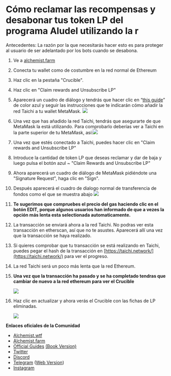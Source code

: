 # Cómo reclamar las recompensas y desabonar tus token LP del programa Aludel utilizando la r

Antecedentes: La razón por la que necesitarás hacer esto es para proteger al usuario de ser adelantado por los bots cuando se desabona.

1. Ve a [alchemist.farm](https://alchemist.farm/)
2. Conecta tu wallet como de costumbre en la red normal de Ethereum
3. Haz clic en la pestaña "Crucible".
4. Haz clic en "Claim rewards and Unsubscribe LP"
5. Aparecerá un cuadro de diálogo y tendrás que hacer clic en “[this guide](https://github.com/Taichi-Network/docs/blob/master/sendPriveteTx_tutorial.md)” de color azul y seguir las instrucciones que te indicarán cómo añadir la red Taichi a tu wallet MetaMask. ![](https://i.imgur.com/ZNhwuza.png)
6. Una vez que has añadido la red Taichi, tendrás que asegurarte de que MetaMask la está utilizando. Para comprobarlo deberías ver a Taichi en la parte superior de tu MetaMask, así:![](https://i.imgur.com/fLuCmLf.png)
7. Una vez que estés conectado a Taichi, puedes hacer clic en "Claim rewards and Unsubscribe LP"
8. Introduce la cantidad de token LP que deseas reclamar y dar de baja y luego pulsa el botón azul ~ "Claim Rewards and Unsubscribe LP"
9. Ahora aparecerá un cuadro de diálogo de MetaMask pidiéndote una "Signature Request", haga clic en "Sign".
10. Después aparecerá el cuadro de dialogo normal de transferencia de fondos como el que se muestra abajo ![](https://i.imgur.com/HS5SKG9.png)
11. **Te sugerimos que compruebes el precio del gas haciendo clic en el botón EDIT, porque algunos usuarios han informado de que a vezes la opción más lenta esta selectionada automaticamente.**
12. La transacción se enviará ahora a la red Taichi. No podras ver esta transacción en etherscan, así que no te asustes. Aparecerá allí una vez que la transacción se haya realizado.
13. Si quieres comprobar que tu transacción se está realizando en Taichi, puedes pegar el hash de la transacción en [https://taichi.network/](https://taichi.network/) para ver el progreso.
14. La red Taichi será un poco más lenta que la red Ethereum.
15. **Una vez que la transacción ha pasado y se ha completado tendras que cambiar de nuevo a la red ethereum para ver el Crucible** 

    ![](https://i.imgur.com/6AcXZ8L.png)

16. Haz clic en actualizar y ahora verás el Crucible con las fichas de LP eliminadas.

    ![](https://i.imgur.com/9M4Urat.png)

**Enlaces oficiales de la Comunidad**

* [Alchemist.wtf](http://alchemist.wtf/)
* [Alchemist.farm](https://alchemist.farm/)
* [Official Guides](https://hackmd.io/@alchemistcoin) [\(Book Version\)](https://hackmd.io/@alchemistcoin/HyJXT7tL_)
* [Twitter](https://twitter.com/_alchemistcoin)
* [Discord](https://discord.com/invite/qWQQMMKjKe)
* [Telegram](https://t.me/alchemistcoin) \([Web Version](https://web.telegram.org/#/im?p=@alchemistcoin)\)
* [Instagram](https://www.instagram.com/thealchemistcoin/)

